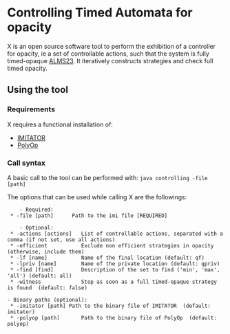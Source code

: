# Controlling Timed Automata for opacity

X is an open source software tool to perform the exhibition of a controller for opacity, ie a set of controllable actions, such that the system is fully timed-opaque [ALMS23](https://doi.org/10.1145/3502851). It iteratively constructs strategies and check full timed opacity.

## Using the tool
### Requirements
X requires a functional installation of:
- [IMITATOR](https://imitator.fr)
- [PolyOp](https://github.com/etienneandre/PolyOp)

### Call syntax
A basic call to the tool can be performed with:
```java controlling -file [path]```

The options that can be used while calling X are the followings:
```
	- Required:
 * -file [path]		 Path to the imi file [REQUIRED]

	- Optional:
 * -actions [actions]	List of controllable actions, separated with a comma (if not set, use all actions)
 * -efficient	 		Exclude non efficient strategies in opacity (otherwise, include them)
 * -lf [name]		 	Name of the final location (default: qf)
 * -lpriv [name]	 	Name of the private location (default: qpriv)
 * -find [find]		 	Description of the set to find ('min', 'max', 'all') (default: all)
 * -witness		 		Stop as soon as a full timed-opaque strategy is found  (default: false)

- Binary paths (optional):
 * -imitator [path]	Path to the binary file of IMITATOR  (default: imitator)
 * -polyop [path]	 	Path to the binary file of PolyOp  (default: polyop)
```